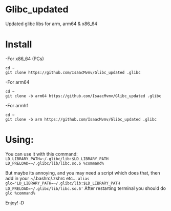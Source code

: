 # Glibc_updated
Updated glibc libs for arm, arm64 & x86_64


# Install

-For x86_64 (PCs)
```
cd ~
git clone https://github.com/IsaacMvmv/Glibc_updated .glibc
```

-For arm64
```
cd ~
git clone -b arm64 https://github.com/IsaacMvmv/Glibc_updated .glibc
```

-For armhf 
```
cd ~
git clone -b arm https://github.com/IsaacMvmv/Glibc_updated .glibc
```

# Using:
You can use it with this command: ```LD_LIBRARY_PATH=~/.glibc/lib:$LD_LIBRARY_PATH LD_PRELOAD=~/.glibc/lib/libc.so.6 %command%```

But maybe its annoying, and you may need a script which does that, then add in your ~/.bashrc/.zshrc etc...
```alias glc='LD_LIBRARY_PATH=~/.glibc/lib:$LD_LIBRARY_PATH LD_PRELOAD=~/.glibc/lib/libc.so.6'```
After restarting terminal you should do     ```glc %command%```

Enjoy! :D
